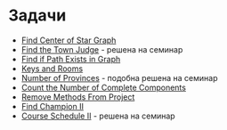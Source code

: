 # Задачи

- [Find Center of Star Graph](https://leetcode.com/problems/find-center-of-star-graph/)
- [Find the Town Judge](https://leetcode.com/problems/find-the-town-judge/) - решена на семинар
- [Find if Path Exists in Graph](https://leetcode.com/problems/find-if-path-exists-in-graph/)
- [Keys and Rooms](https://leetcode.com/problems/keys-and-rooms/)
- [Number of Provinces](https://leetcode.com/problems/number-of-provinces/) - подобна решена на семинар
- [Count the Number of Complete Components](https://leetcode.com/problems/count-the-number-of-complete-components/)
- [Remove Methods From Project](https://leetcode.com/problems/remove-methods-from-project/)
- [Find Champion II](https://leetcode.com/problems/find-champion-ii/)
- [Course Schedule II](https://leetcode.com/problems/course-schedule-ii/) - решена на семинар

